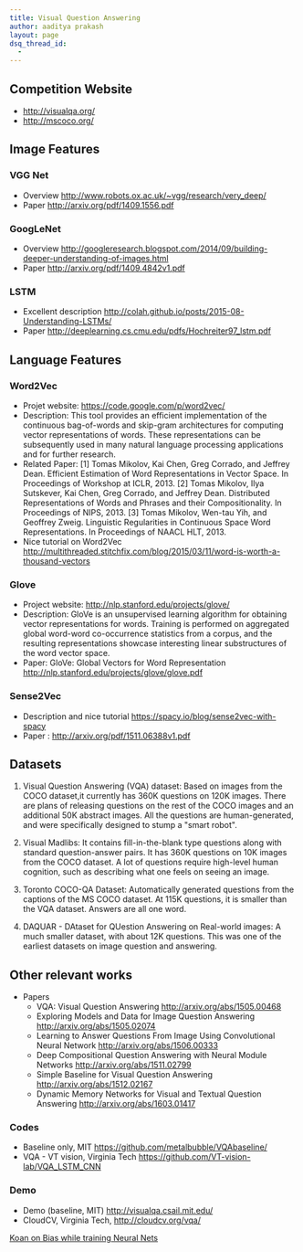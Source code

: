 ```yaml
---
title: Visual Question Answering
author: aaditya prakash
layout: page
dsq_thread_id:
  - 
---
```

## Competition Website 

  * <http://visualqa.org/>
  * <http://mscoco.org/>


## Image Features

### VGG Net

 * Overview <http://www.robots.ox.ac.uk/~vgg/research/very_deep/>
 * Paper <http://arxiv.org/pdf/1409.1556.pdf>


### GoogLeNet

 * Overview <http://googleresearch.blogspot.com/2014/09/building-deeper-understanding-of-images.html>
 * Paper <http://arxiv.org/pdf/1409.4842v1.pdf>


### LSTM

 * Excellent description <http://colah.github.io/posts/2015-08-Understanding-LSTMs/>
 * Paper <http://deeplearning.cs.cmu.edu/pdfs/Hochreiter97_lstm.pdf>

## Language Features

### Word2Vec

  * Projet website: <https://code.google.com/p/word2vec/>
  * Description:
    This tool provides an efficient implementation of the continuous bag-of-words and skip-gram architectures for computing vector representations of words. These representations can be subsequently used in many natural language processing applications and for further research.
  * Related Paper:
    [1] Tomas Mikolov, Kai Chen, Greg Corrado, and Jeffrey Dean. Efficient Estimation of Word Representations in Vector Space. In Proceedings of Workshop at ICLR, 2013.
    [2] Tomas Mikolov, Ilya Sutskever, Kai Chen, Greg Corrado, and Jeffrey Dean. Distributed Representations of Words and Phrases and their Compositionality. In Proceedings of NIPS, 2013.
    [3] Tomas Mikolov, Wen-tau Yih, and Geoffrey Zweig. Linguistic Regularities in Continuous Space Word Representations. In Proceedings of NAACL HLT, 2013.
  * Nice tutorial on Word2Vec <http://multithreaded.stitchfix.com/blog/2015/03/11/word-is-worth-a-thousand-vectors>

### Glove
 
  * Project website: <http://nlp.stanford.edu/projects/glove/>
  * Description: 
    GloVe is an unsupervised learning algorithm for obtaining vector representations for words. Training is performed on aggregated global word-word co-occurrence statistics from a corpus, and the resulting representations showcase interesting linear substructures of the word vector space.
  * Paper: GloVe: Global Vectors for Word Representation <http://nlp.stanford.edu/projects/glove/glove.pdf>

### Sense2Vec

  * Description and nice tutorial <https://spacy.io/blog/sense2vec-with-spacy>
  * Paper : <http://arxiv.org/pdf/1511.06388v1.pdf>


## Datasets

 1. Visual Question Answering (VQA) dataset: Based on images from the COCO dataset,it currently has 360K questions on 120K images. There are plans of releasing questions on the rest of the COCO images and an additional 50K abstract images. All the questions are human-generated, and were specifically designed to stump a "smart robot".

 2. Visual Madlibs: It contains fill-in-the-blank type questions along with standard question-answer pairs. It has 360K questions on 10K images from the COCO dataset. A lot of questions require high-level human cognition, such as describing what one feels on seeing an image.

 3. Toronto COCO-QA Dataset: Automatically generated questions from the captions of the MS COCO dataset. At 115K questions, it is smaller than the VQA dataset. Answers are all one word.

 4. DAQUAR - DAtaset for QUestion Answering on Real-world images: A much smaller dataset, with about 12K questions. This was one of the earliest datasets on image question and answering.


## Other relevant works

  * Papers
    * VQA: Visual Question Answering <http://arxiv.org/abs/1505.00468>
    * Exploring Models and Data for Image Question Answering <http://arxiv.org/abs/1505.02074>
    * Learning to Answer Questions From Image Using Convolutional Neural Network <http://arxiv.org/abs/1506.00333>
    * Deep Compositional Question Answering with Neural Module Networks <http://arxiv.org/abs/1511.02799>
    * Simple Baseline for Visual Question Answering <http://arxiv.org/abs/1512.02167>
    * Dynamic Memory Networks for Visual and Textual Question Answering <http://arxiv.org/abs/1603.01417>

### Codes

  * Baseline only, MIT <https://github.com/metalbubble/VQAbaseline/>
  * VQA - VT vision, Virginia Tech <https://github.com/VT-vision-lab/VQA_LSTM_CNN>

### Demo

  * Demo (baseline, MIT) <http://visualqa.csail.mit.edu/>
  * CloudCV, Virginia Tech, <http://cloudcv.org/vqa/>


[Koan on Bias while training Neural Nets](https://en.wikipedia.org/wiki/Hacker_koan#Uncarved_block)    

